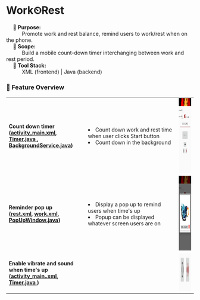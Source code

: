 # Work⏲Rest 

&emsp; 🎯 **Purpose:** <br> 
&emsp;&emsp;&emsp;Promote work and rest balance, remind users to work/rest when on the phone. <br>
&emsp; 📐 **Scope:**   <br> 
&emsp;&emsp;&emsp;Build a mobile count-down timer interchanging between work and rest period. <br>
&emsp; 🧰 **Tool Stack:**   <br>
&emsp;&emsp;&emsp;XML (frontend) | Java (backend) 
<br>

### 🔨 Feature Overview
<table>
<tr>
  <td> 
    <b>Count down timer<br>(<a href="https://github.com/NicoleTYF/Work-Rest/blob/main/app/src/main/res/layout/activity_main.xml">activity_main.xml</a>, <a href="https://github.com/NicoleTYF/Work-Rest/blob/main/app/src/main/java/com/example/nicolefsy/project_timer/Timer.java">Timer.java </a>, <a href="https://github.com/NicoleTYF/Work-Rest/blob/main/app/src/main/java/com/example/nicolefsy/project_timer/BackgroundService.java">BackgroundService.java</a>)</b>  
  </td>
  <td width="230"><li>Count down work and rest time when user clicks Start button </li><li>Count down in the background </li></td>
  <td><img src="https://github.com/NicoleTYF/Work-Rest/blob/main/WR_timer.webp" height="200"/></td>
</tr>
  
<tr>
  <td> 
    <b>Reminder pop up<br>(<a href="https://github.com/NicoleTYF/Work-Rest/blob/main/app/src/main/res/layout/rest.xml">rest.xml</a>, <a href="https://github.com/NicoleTYF/Work-Rest/blob/main/app/src/main/res/layout/work.xml">work.xml</a>, <br> <a href="https://github.com/NicoleTYF/Work-Rest/blob/main/app/src/main/java/com/example/nicolefsy/project_timer/PopUpWindow.java">PopUpWindow.java</a>)</b>  
  </td>
  <td width="230"><li>Display a pop up to remind users when time's up </li><li>Popup can be displayed whatever screen users are on </li></td>
  <td><img src="https://github.com/NicoleTYF/Work-Rest/blob/main/WR_reminder.webp" height="200"/></td>
</tr>
  
<tr>
  <td> 
    <b>Enable vibrate and sound when time's up<br>(<a href="https://github.com/NicoleTYF/Work-Rest/blob/main/app/src/main/res/layout/activity_main.xml">activity_main..xml</a>, <br> <a href="https://github.com/NicoleTYF/Work-Rest/blob/main/app/src/main/java/com/example/nicolefsy/project_timer/Timer.java">Timer.java </a>)</b>  
  </td>
  <td width="230"></td>
  <td><img src="https://github.com/NicoleTYF/Work-Rest/blob/main/WR_vib.PNG" height="100"/></td>
</tr>
</table>

